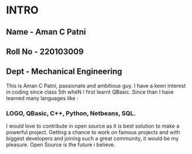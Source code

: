# INTRO #


## Name    - Aman C Patni ##
## Roll No - 220103009 ##
## Dept    - Mechanical Engineering ##

This is Aman C Patni, passionate and ambitious guy. I have a keen interest in coding since class 5th wheN I first learnt QBasic. Since than I have learned many languages like :

### LOGO, QBasic, C++, Python, Netbeans, SQL. ###

I would love to contribute in open  source as it is best solution to make a powerful project. Getting a chance to work on famous projects and with biggest developers and joining such a great community, it would be my pleasure. Open Source is the future i believe.
